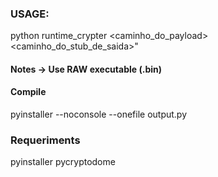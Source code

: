 
### USAGE:
python runtime_crypter <caminho_do_payload> <caminho_do_stub_de_saida>"
#### Notes -> Use RAW executable (.bin)
#### Compile
pyinstaller --noconsole --onefile output.py
### Requeriments
pyinstaller
pycryptodome
